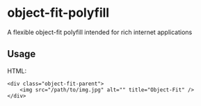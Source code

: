 # object-fit-polyfill
A flexible object-fit polyfill intended for rich internet applications

## Usage
HTML:
```
<div class="object-fit-parent">
    <img src="/path/to/img.jpg" alt="" title="Object-Fit" />
</div>
```